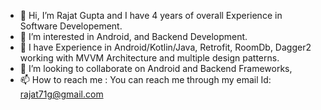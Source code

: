 - 👋 Hi, I’m Rajat Gupta and I have 4 years of overall Experience in Software Developement.
- 👀 I’m interested in Android, and Backend Development.
- 🌱 I have Experience in Android/Kotlin/Java, Retrofit, RoomDb, Dagger2 working with MVVM Architecture and multiple design patterns.
- 💞️ I’m looking to collaborate on Android and Backend Frameworks, 
- 📫 How to reach me : You can reach me through my email Id: rajat71g@gmail.com

<!---
rajat71g/rajat71g is a ✨ special ✨ repository because its `README.md` (this file) appears on your GitHub profile.
You can click the Preview link to take a look at your changes.
--->
